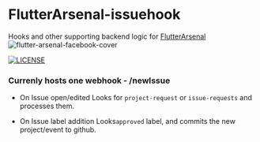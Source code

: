 # FlutterArsenal-issuehook
Hooks and other supporting backend logic for [FlutterArsenal](https://flutterarsenal.com)
![flutter-arsenal-facebook-cover](https://user-images.githubusercontent.com/20480867/60738493-265e8300-9f7c-11e9-8a1f-4ec36ba4e4e1.jpg)


[![LICENSE](https://img.shields.io/github/license/karx/FlutterArsenal.svg)](https://raw.githubusercontent.com/karx/homepage/master/LICENSE)
### Currenly hosts one webhook - /newIssue
* On Issue open/edited
Looks for `project-request` or `issue-requests` and processes them.

* On Issue label addition
Looks`approved` label, and commits the new project/event to github.

